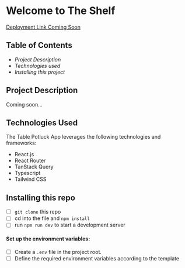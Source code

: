 # Welcome to The Shelf 

[Deployment Link Coming Soon]()

## Table of Contents
- _Project Description_
- _Technologies used_
- _Installing this project_

##  Project Description
Coming soon...

##  Technologies Used
The Table Potluck App leverages the following technologies and frameworks:

- React.js
- React Router
- TanStack Query
- Typescript
- Tailwind CSS


## Installing this repo
 - [ ] `git clone` this repo
 - [ ] cd into the file and `npm install`
 - [ ] run `npm run dev` to start a development server

 #### Set up the environment variables:
- [ ] Create a `.env` file in the project root.
- [ ] Define the required environment variables according to the template
